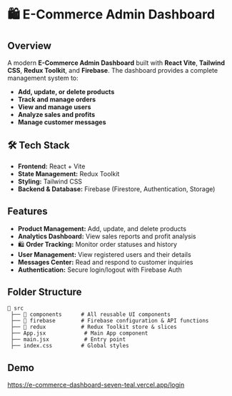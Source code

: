 # 🛍 E-Commerce Admin Dashboard

##  Overview
A modern **E-Commerce Admin Dashboard** built with **React Vite**, **Tailwind CSS**, **Redux Toolkit**, and **Firebase**. The dashboard provides a complete management system to:
-  **Add, update, or delete products**
-  **Track and manage orders**
-  **View and manage users**
-  **Analyze sales and profits**
-  **Manage customer messages**

## 🛠 Tech Stack
- **Frontend:** React + Vite
- **State Management:** Redux Toolkit
- **Styling:** Tailwind CSS
- **Backend & Database:** Firebase (Firestore, Authentication, Storage)


##  Features
-  **Product Management:** Add, update, and delete products
-  **Analytics Dashboard:** View sales reports and profit analysis
- 🛍 **Order Tracking:** Monitor order statuses and history
-  **User Management:** View registered users and their details
-  **Messages Center:** Read and respond to customer inquiries
- **Authentication:** Secure login/logout with Firebase Auth

##  Folder Structure
```
📂 src
 ├── 📁 components      # All reusable UI components
 ├── 📁 firebase        # Firebase configuration & API functions
 ├── 📁 redux           # Redux Toolkit store & slices
 ├── App.jsx            # Main App component
 ├── main.jsx           # Entry point
 ├── index.css         # Global styles
```

## Demo
https://e-commerce-dashboard-seven-teal.vercel.app/login

